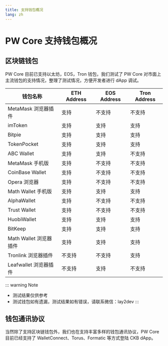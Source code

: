 ```yaml
---
title: 支持钱包概况
lang: zh
---
```


# PW Core 支持钱包概况

## 区块链钱包

PW Core 目前已支持以太坊，EOS，Tron 钱包，我们测试了 PW Core 对市面上主流钱包的支持情况，整理了测试情况，方便开发者进行 dApp 调试。

| 钱包名称           | ETH Address | EOS Address | Tron Address |
|------------------|----------|----------|-----------|
|MetaMask 浏览器插件 |支持       |不支持     |不支持      |
|imToken           |支持       |支持       |支持       |
|Bitpie            |支持       |支持       |支持       |
|TokenPocket       |支持       |支持       |支持       |
|ABC Wallet        |支持       |支持       |不支持      |
|MetaMask 手机版    |支持       |不支持     |不支持      |
|CoinBase Wallet   |支持       |不支持     |不支持      |
|Opera 浏览器       |支持       |不支持     |不支持      |
|Math Wallet 手机版 |支持       |支持       |支持       |
|AlphaWallet       |支持       |不支持     |不支持      |
|Trust Wallet      |支持       |不支持     |不支持      |
|HuobiWallet       |支持       |支持       |支持       |
|BitKeep           |支持       |支持       |支持       |
|Math Wallet 浏览器插件|支持     |支持       |支持       |
|Tronlink 浏览器插件 |不支持     |不支持     |支持        |
|Leafwallet 浏览器插件|不支持     |支持      |不支持      |

::: warning Note
* 测试结果仅供参考
* 测试钱包如有遗漏，测试结果如有错误，请联系微信：lay2dev
:::

## 钱包通讯协议

当然除了支持区块链钱包外，我们也在支持丰富多样的钱包通讯协议，PW Core 目前已经支持了 WalletConnect、Torus、Formatic 等方式登陆 CKB dApp。